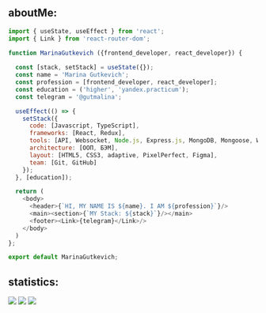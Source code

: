 ## aboutMe:
```js
import { useState, useEffect } from 'react';
import { Link } from 'react-router-dom';

function MarinaGutkevich ({frontend_developer, react_developer}) {
    
  const [stack, setStack] = useState({});
  const name = 'Marina Gutkevich';
  const profession = [frontend_developer, react_developer]; 
  const education = ('higher', 'yandex.practicum');
  const telegram = '@gutmalina';

  useEffect(() => {
    setStack({
      code: [Javascript, TypeScript],
      frameworks: [React, Redux],
      tools: [API, Websocket, Node.js, Express.js, MongoDB, Mongoose, Webpack, Eslint],
      architecture: [ООП, БЭМ], 
      layout: [HTML5, CSS3, adaptive, PixelPerfect, Figma],
      team: [Git, GitHub]
    });
  }, [education]);

  return (
    <body>
      <header>{`HI, MY NAME IS ${name}. I AM ${profession}`}/>
      <main><section>{`MY Stack: ${stack}`}/></main>
      <footer><Link>{telegram}</Link>/>
    </body>
  )
};

export default MarinaGutkevich;
```

## statistics: 
![](https://github-profile-summary-cards.vercel.app/api/cards/repos-per-language?username=gutmalina&theme=github_dark) 
![](https://github-profile-summary-cards.vercel.app/api/cards/stats?username=gutmalina&theme=github_dark)
![](https://github-profile-summary-cards.vercel.app/api/cards/profile-details?username=gutmalina&theme=github_dark)

